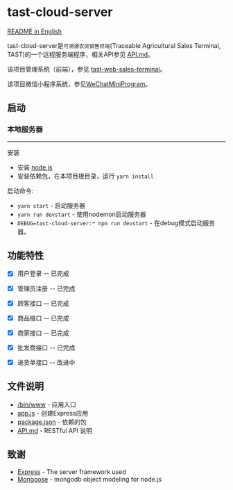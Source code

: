 # tast-cloud-server
[README in English](README_EN.md)

tast-cloud-server是```可溯源农资销售终端```(Traceable Agricultural Sales Terminal, TAST)的一个远程服务端程序，相关API参见 [API.md](API.md)。

该项目管理系统（前端），参见 [tast-web-sales-terminal](https://github.com/shinuyeim/tast-web-sales-terminal)。

该项目微信小程序系统，参见[WeChatMiniProgram](https://github.com/shinuyeim/WeChatMiniProgram)。

## 启动

### 本地服务器
------------
安装
* 安装 [node.js](http://nodejs.org/)
* 安装依赖包，在本项目根目录，运行 `yarn install`

启动命令:
* `yarn start` - 启动服务器
* `yarn run devstart` - 使用nodemon启动服务器
* `DEBUG=tast-cloud-server:* npm run devstart` - 在debug模式启动服务器。

## 功能特性
- [x] 用户登录 -- 已完成
- [x] 管理员注册 -- 已完成
- [x] 顾客接口 -- 已完成
- [x] 商品接口 -- 已完成
- [x] 商家接口 -- 已完成
- [x] 批发商接口 -- 已完成
- [x] 进货单接口 -- 改进中


<!-- ## 参与贡献

Please read [CONTRIBUTING.md](CONTRIBUTING.md) for details on our code of conduct, and the process for submitting pull requests to us. -->

## 文件说明
* [/bin/www](/bin/www) - 应用入口
* [app.js](app.js) - 创建Express应用
* [package.json](package.json) - 依赖的包
* [API.md](API.md) - RESTful API 说明

## 致谢
* [Express](https://expressjs.com/) - The server framework used
* [Mongoose](https://mongoosejs.com/) - mongodb object modeling for node.js